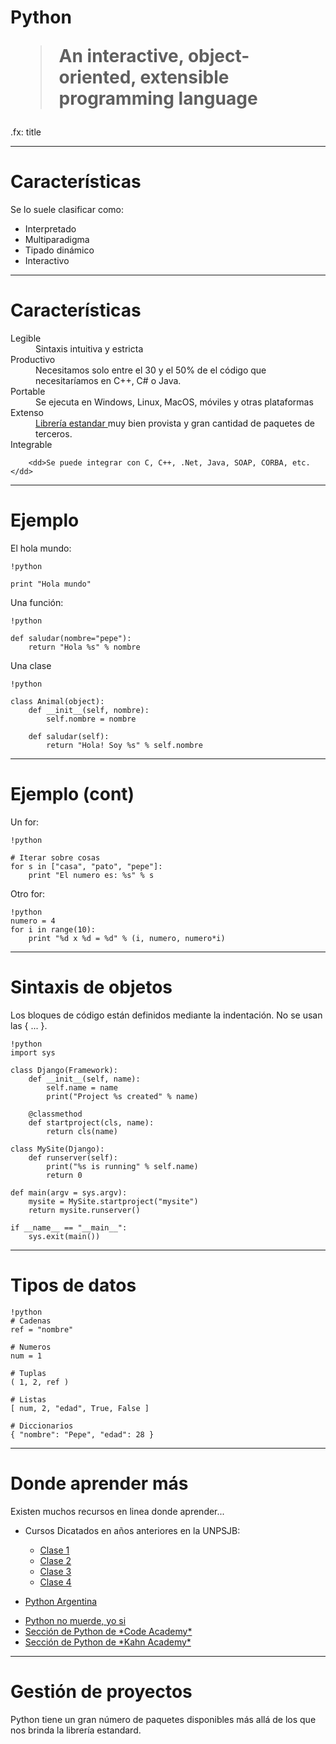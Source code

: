 # Python<blockquote><p>An interactive, object-oriented, extensible programming language</p></blockquote>

.fx: title

---

# Características

Se lo suele clasificar como:

* Interpretado
* Multiparadigma
* Tipado dinámico
* Interactivo

---

# Características

<dl>
    <dt>Legible</dt>
        <dd>Sintaxis intuitiva y estricta</dd>
    <dt>Productivo</dt>
        <dd>Necesitamos solo entre el 30 y el 50% de el código que necesitaríamos en C++, C# o Java.</dd>
    <dt>Portable</dt>
        <dd>Se ejecuta en Windows, Linux, MacOS, móviles y otras plataformas</dd>
    <dt>Extenso</dt>
        <dd><a href="http://docs.python.org/2.7/" target="_blank">Librería estandar </a>
            muy bien provista y gran cantidad de paquetes de terceros.</dd>
    <dt>Integrable</dt>

        <dd>Se puede integrar con C, C++, .Net, Java, SOAP, CORBA, etc.</dd>
</dl>

---

# Ejemplo

El hola mundo:

    !python

    print "Hola mundo"

Una función:

    !python

    def saludar(nombre="pepe"):
        return "Hola %s" % nombre

Una clase

    !python

    class Animal(object):
        def __init__(self, nombre):
            self.nombre = nombre

        def saludar(self):
            return "Hola! Soy %s" % self.nombre

---

# Ejemplo (cont)

Un for:

    !python

    # Iterar sobre cosas
    for s in ["casa", "pato", "pepe"]:
        print "El numero es: %s" % s

Otro for:

    !python
    numero = 4
    for i in range(10):
        print "%d x %d = %d" % (i, numero, numero*i)


---

# Sintaxis de objetos

Los bloques de código están definidos mediante la indentación. No se usan las { ... }.

    !python
    import sys

    class Django(Framework):
        def __init__(self, name):
            self.name = name
            print("Project %s created" % name)

        @classmethod
        def startproject(cls, name):
            return cls(name)

    class MySite(Django):
        def runserver(self):
            print("%s is running" % self.name)
            return 0

    def main(argv = sys.argv):
        mysite = MySite.startproject("mysite")
        return mysite.runserver()

    if __name__ == "__main__":
        sys.exit(main())

---

# Tipos de datos

    !python
    # Cadenas
    ref = "nombre"

    # Numeros
    num = 1

    # Tuplas
    ( 1, 2, ref )

    # Listas
    [ num, 2, "edad", True, False ]

    # Diccionarios
    { "nombre": "Pepe", "edad": 28 }

---

# Donde aprender más

Existen muchos recursos en linea donde aprender...

* Cursos Dicatados en años anteriores en la UNPSJB:

    * <a href="http://www.slideshare.net/nahueldefosse/clase-1-curso-introduccin-a-python-2012"
        target="_blank">Clase 1</a>
    * <a href="http://www.slideshare.net/nahueldefosse/clase-1-curso-introduccin-a-python-2012-15552018"
        target="_blank">Clase 2</a>
    * <a href="http://www.slideshare.net/nahueldefosse/slides03-15552028"
        target="_blank">Clase 3</a>
    * <a href="http://www.slideshare.net/nahueldefosse/slides04-15552032"
        target="_blank">Clase 4</a>

* <a href="python.org.ar" target="_blank">Python Argentina</a>
* <a href="http://python-no-muerde.googlecode.com/hg/python_no_muerde.pdf" target="_blank">
    Python no muerde, yo si</a>
* <a href="http://www.codecademy.com/tracks/python" target="_blank">
    Sección de Python de *Code Academy*</a>
* <a href="https://www.khanacademy.org/science/computer-science/" target="_blank">
    Sección de Python de *Kahn Academy*</a>
---

# Gestión de proyectos

Python tiene un gran número de paquetes disponibles más allá de los
que nos brinda la librería estandard.






